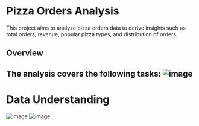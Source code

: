 # Pizza Orders Analysis

This project aims to analyze pizza orders data to derive insights such as total orders, revenue, popular pizza types, and distribution of orders.

## Overview

The analysis covers the following tasks:
![image](https://github.com/user-attachments/assets/a87f0a7b-2ec5-4598-9511-2ca16bf2984a)
---------------------------------------------------------------------------
# Data Understanding
![image](https://github.com/user-attachments/assets/4b2f74d8-f3f2-4cf5-9178-f7b6874996af)
![image](https://github.com/user-attachments/assets/124f18d2-a04c-41cb-af67-ea870aa18c8a)
